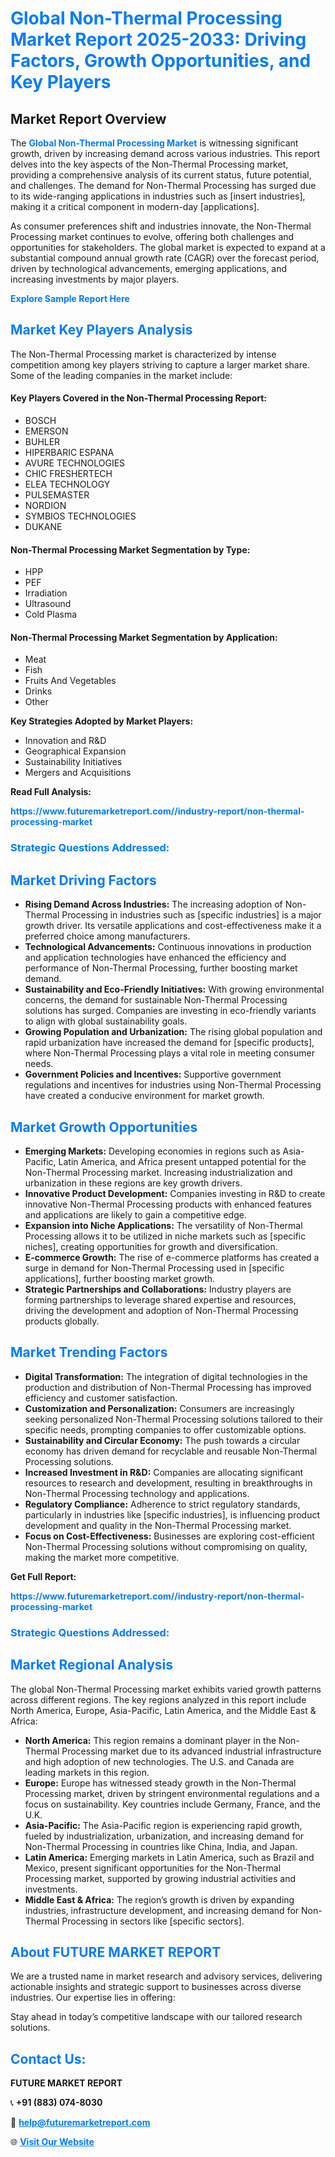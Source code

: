 <h1 style="color: #007BFF;">Global Non-Thermal Processing Market Report 2025-2033: Driving Factors, Growth Opportunities, and Key Players</h1>

<section id="overview">
<h2>Market Report Overview</h2>
<p>The <a href="https://www.futuremarketreport.com//industry-report/non-thermal-processing-market" style="color: #007BFF; text-decoration: none;"><strong>Global Non-Thermal Processing Market</strong></a> is witnessing significant growth, driven by increasing demand across various industries. This report delves into the key aspects of the Non-Thermal Processing market, providing a comprehensive analysis of its current status, future potential, and challenges. The demand for Non-Thermal Processing has surged due to its wide-ranging applications in industries such as [insert industries], making it a critical component in modern-day [applications].</p>
<p>As consumer preferences shift and industries innovate, the Non-Thermal Processing market continues to evolve, offering both challenges and opportunities for stakeholders. The global market is expected to expand at a substantial compound annual growth rate (CAGR) over the forecast period, driven by technological advancements, emerging applications, and increasing investments by major players.</p>
</section>

<section id="overview">
<p><a href="https://www.futuremarketreport.com//request-sample/reportId=50791" style="color: #007BFF; text-decoration: none;"><strong>Explore Sample Report Here</strong></a></p>
</section>

<section id="key-players">
<h2 style="color: #007BFF;">Market Key Players Analysis</h2>
<p>The Non-Thermal Processing market is characterized by intense competition among key players striving to capture a larger market share. Some of the leading companies in the market include:</p>
<h4>Key Players Covered in the Non-Thermal Processing Report:</h4>
<ul><li>BOSCH</li><li>EMERSON</li><li>BUHLER</li><li>HIPERBARIC ESPANA</li><li>AVURE TECHNOLOGIES</li><li>CHIC FRESHERTECH</li><li>ELEA TECHNOLOGY</li><li>PULSEMASTER</li><li>NORDION</li><li>SYMBIOS TECHNOLOGIES</li><li>DUKANE</li></ul>
<h4>Non-Thermal Processing Market Segmentation by Type:</h4>
<ul><li>HPP</li><li>PEF</li><li>Irradiation</li><li>Ultrasound</li><li>Cold Plasma</li></ul>

<h4>Non-Thermal Processing Market Segmentation by Application:</h4>
<ul><li>Meat</li><li>Fish</li><li>Fruits And Vegetables</li><li>Drinks</li><li>Other</li></ul>
<p><strong>Key Strategies Adopted by Market Players:</strong></p>
<ul>
<li>Innovation and R&D</li>
<li>Geographical Expansion</li>
<li>Sustainability Initiatives</li>
<li>Mergers and Acquisitions</li>
</ul>
</section>

<section>
<p><strong>Read Full Analysis: </strong></p><a href="https://www.futuremarketreport.com//industry-report/non-thermal-processing-market" style="color: #007BFF; text-decoration: none;"><strong>https://www.futuremarketreport.com//industry-report/non-thermal-processing-market</strong></a>
<h3 style="color: #007BFF;">Strategic Questions Addressed:</h3>
</section>

<section id="driving-factors">
<h2 style="color: #007BFF;">Market Driving Factors</h2>
<ul>
<li><strong>Rising Demand Across Industries:</strong> The increasing adoption of Non-Thermal Processing in industries such as [specific industries] is a major growth driver. Its versatile applications and cost-effectiveness make it a preferred choice among manufacturers.</li>
<li><strong>Technological Advancements:</strong> Continuous innovations in production and application technologies have enhanced the efficiency and performance of Non-Thermal Processing, further boosting market demand.</li>
<li><strong>Sustainability and Eco-Friendly Initiatives:</strong> With growing environmental concerns, the demand for sustainable Non-Thermal Processing solutions has surged. Companies are investing in eco-friendly variants to align with global sustainability goals.</li>
<li><strong>Growing Population and Urbanization:</strong> The rising global population and rapid urbanization have increased the demand for [specific products], where Non-Thermal Processing plays a vital role in meeting consumer needs.</li>
<li><strong>Government Policies and Incentives:</strong> Supportive government regulations and incentives for industries using Non-Thermal Processing have created a conducive environment for market growth.</li>
</ul>
</section>

<section id="growth-opportunities">
<h2 style="color: #007BFF;">Market Growth Opportunities</h2>
<ul>
<li><strong>Emerging Markets:</strong> Developing economies in regions such as Asia-Pacific, Latin America, and Africa present untapped potential for the Non-Thermal Processing market. Increasing industrialization and urbanization in these regions are key growth drivers.</li>
<li><strong>Innovative Product Development:</strong> Companies investing in R&D to create innovative Non-Thermal Processing products with enhanced features and applications are likely to gain a competitive edge.</li>
<li><strong>Expansion into Niche Applications:</strong> The versatility of Non-Thermal Processing allows it to be utilized in niche markets such as [specific niches], creating opportunities for growth and diversification.</li>
<li><strong>E-commerce Growth:</strong> The rise of e-commerce platforms has created a surge in demand for Non-Thermal Processing used in [specific applications], further boosting market growth.</li>
<li><strong>Strategic Partnerships and Collaborations:</strong> Industry players are forming partnerships to leverage shared expertise and resources, driving the development and adoption of Non-Thermal Processing products globally.</li>
</ul>
</section>

<section id="trending-factors">
<h2 style="color: #007BFF;">Market Trending Factors</h2>
<ul>
<li><strong>Digital Transformation:</strong> The integration of digital technologies in the production and distribution of Non-Thermal Processing has improved efficiency and customer satisfaction.</li>
<li><strong>Customization and Personalization:</strong> Consumers are increasingly seeking personalized Non-Thermal Processing solutions tailored to their specific needs, prompting companies to offer customizable options.</li>
<li><strong>Sustainability and Circular Economy:</strong> The push towards a circular economy has driven demand for recyclable and reusable Non-Thermal Processing solutions.</li>
<li><strong>Increased Investment in R&D:</strong> Companies are allocating significant resources to research and development, resulting in breakthroughs in Non-Thermal Processing technology and applications.</li>
<li><strong>Regulatory Compliance:</strong> Adherence to strict regulatory standards, particularly in industries like [specific industries], is influencing product development and quality in the Non-Thermal Processing market.</li>
<li><strong>Focus on Cost-Effectiveness:</strong> Businesses are exploring cost-efficient Non-Thermal Processing solutions without compromising on quality, making the market more competitive.</li>
</ul>
</section>

<section>
<p><strong>Get Full Report: </strong></p><a href="https://www.futuremarketreport.com//industry-report/non-thermal-processing-market" style="color: #007BFF; text-decoration: none;"><strong>https://www.futuremarketreport.com//industry-report/non-thermal-processing-market</strong></a>
<h3 style="color: #007BFF;">Strategic Questions Addressed:</h3>
</section>


<section id="regional-analysis">
<h2 style="color: #007BFF;">Market Regional Analysis</h2>
<p>The global Non-Thermal Processing market exhibits varied growth patterns across different regions. The key regions analyzed in this report include North America, Europe, Asia-Pacific, Latin America, and the Middle East & Africa:</p>
<ul>
<li><strong>North America:</strong> This region remains a dominant player in the Non-Thermal Processing market due to its advanced industrial infrastructure and high adoption of new technologies. The U.S. and Canada are leading markets in this region.</li>
<li><strong>Europe:</strong> Europe has witnessed steady growth in the Non-Thermal Processing market, driven by stringent environmental regulations and a focus on sustainability. Key countries include Germany, France, and the U.K.</li>
<li><strong>Asia-Pacific:</strong> The Asia-Pacific region is experiencing rapid growth, fueled by industrialization, urbanization, and increasing demand for Non-Thermal Processing in countries like China, India, and Japan.</li>
<li><strong>Latin America:</strong> Emerging markets in Latin America, such as Brazil and Mexico, present significant opportunities for the Non-Thermal Processing market, supported by growing industrial activities and investments.</li>
<li><strong>Middle East & Africa:</strong> The region’s growth is driven by expanding industries, infrastructure development, and increasing demand for Non-Thermal Processing in sectors like [specific sectors].</li>
</ul>
</section>

<footer>
<h2 style="color: #007BFF;">About FUTURE MARKET REPORT</h2>
<p>We are a trusted name in market research and advisory services, delivering actionable insights and strategic support to businesses across diverse industries. Our expertise lies in offering:</p>

<p>Stay ahead in today’s competitive landscape with our tailored research solutions.</p>

<h2 style="color: #007BFF;">Contact Us:</h2>
<p><strong>FUTURE MARKET REPORT</strong></p>
<p>📞 <strong>+91 (883) 074-8030</strong></p>
<p>📧 <strong><a href="mailto:help@futuremarketreport.com" style="color: #007BFF;">help@futuremarketreport.com</a></strong></p>
<p>🌐 <strong><a href="https://www.futuremarketreport.com/" style="color: #007BFF;">Visit Our Website</a></strong></p>
</footer>